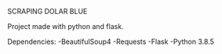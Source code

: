 SCRAPING DOLAR BLUE

Project made with python and flask.

Dependencies:
-BeautifulSoup4
-Requests
-Flask
-Python 3.8.5
